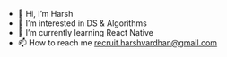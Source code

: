 - 👋 Hi, I’m Harsh
- 👀 I’m interested in DS & Algorithms 
- 🌱 I’m currently learning React Native
- 📫 How to reach me recruit.harshvardhan@gmail.com

<!---
HarshVardhanGeu/HarshVardhanGeu is a ✨ special ✨ repository because its `README.md` (this file) appears on your GitHub profile.
You can click the Preview link to take a look at your changes.
--->
